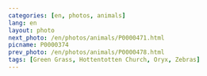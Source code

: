 ```yaml
---
categories: [en, photos, animals]
lang: en
layout: photo
next_photo: /en/photos/animals/P0000471.html
picname: P0000374
prev_photo: /en/photos/animals/P0000478.html
tags: [Green Grass, Hottentotten Church, Oryx, Zebras]
---
```

